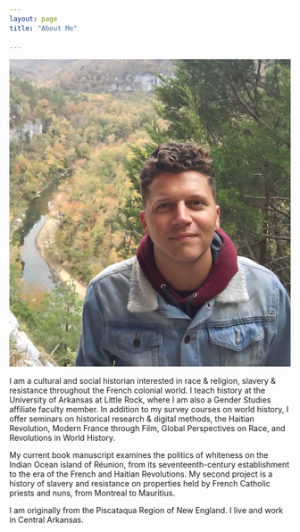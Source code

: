 ```yaml
---
layout: page
title: "About Me"

---
```


![National_River_Park_Arkansas](fotoreminismall.jpg)

I am a cultural and social historian interested in race & religion, slavery & resistance throughout the French colonial world. I teach history at the University of Arkansas at Little Rock, where I am also a Gender Studies affiliate faculty member. In addition to my survey courses on world history, I offer seminars on historical research & digital methods, the Haitian Revolution, Modern France through Film, Global Perspectives on Race, and Revolutions in World History.

My current book manuscript examines the politics of whiteness on the Indian Ocean island of Réunion, from its seventeenth-century establishment to the era of the French and Haitian Revolutions. My second project is a history of slavery and resistance on properties held by French Catholic priests and nuns, from Montreal to Mauritius. 

I am originally from the Piscataqua Region of New England. I live and work in Central Arkansas.
